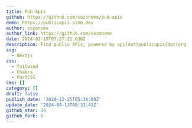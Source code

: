 ```yaml
---
title: Pub Apis
github: https://github.com/sozonome/pub-apis
demo: https://publicapis.sznm.dev
author: sozonome
author_link: https://github.com/sozonome
date: 2024-02-19T07:27:21.636Z
description: Find public APIs, powered by api(dot)publicapis(dot)org
ssg:
  - Nextjs
css:
  - Tailwind
  - Chakra
  - PostCSS
cms: []
category: []
draft: false
publish_date: '2020-12-25T05:36:09Z'
update_date: '2024-04-13T08:32:43Z'
github_star: 36
github_fork: 6
---
```

